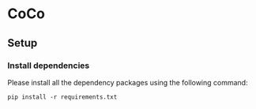 # CoCo

## Setup

### Install dependencies
Please install all the dependency packages using the following command:
```
pip install -r requirements.txt
```
